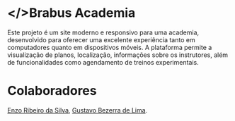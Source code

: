 # </>Brabus Academia
Este projeto é um site moderno e responsivo para uma academia, desenvolvido para oferecer uma excelente experiência tanto em computadores quanto em dispositivos móveis. A plataforma permite a visualização de planos, localização, informações sobre os instrutores, além de funcionalidades como agendamento de treinos experimentais.

# Colaboradores
<a href=https://www.linkedin.com/in/enzo-ribeiro/>Enzo Ribeiro da Silva</a>, <a href=https://www.linkedin.com/in/gustavo-de-lima-3988081ba/>Gustavo Bezerra de Lima</a>.


